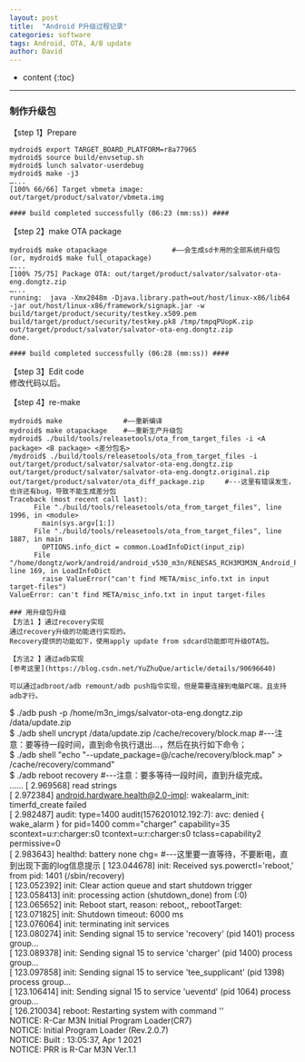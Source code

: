 ```yaml
---
layout: post
title:  "Android P升级过程记录"
categories: software
tags: Android, OTA, A/B update
author: David
---
```


* content
{:toc}

---

### 制作升级包					
【step 1】Prepare
```
mydroid$ export TARGET_BOARD_PLATFORM=r8a77965		
mydroid$ source build/envsetup.sh				
mydroid$ lunch salvator-userdebug				
mydroid$ make -j3				
…...			
[100% 66/66] Target vbmeta image: out/target/product/salvator/vbmeta.img			
					
#### build completed successfully (06:23 (mm:ss)) ####			
```
【step 2】make OTA package
```
mydroid$ make otapackage				#——会生成sd卡用的全部系统升级包
(or, mydroid$ make full_otapackage)				
…...			
[100% 75/75] Package OTA: out/target/product/salvator/salvator-ota-eng.dongtz.zip			
…...			
running:  java -Xmx2048m -Djava.library.path=out/host/linux-x86/lib64 -jar out/host/linux-x86/framework/signapk.jar -w build/target/product/security/testkey.x509.pem build/target/product/security/testkey.pk8 /tmp/tmpqPUopK.zip out/target/product/salvator/salvator-ota-eng.dongtz.zip			
done.			
					
#### build completed successfully (06:28 (mm:ss)) ####			
```
【step 3】Edit code				
修改代码以后。				
					
【step 4】re-make				
```
mydroid$ make				#——重新编译
mydroid$ make otapackage	#——重新生产升级包
mydroid$ ./build/tools/releasetools/ota_from_target_files -i <A package> <B package> <差分包名>				
/mydroid$ ./build/tools/releasetools/ota_from_target_files -i out/target/product/salvator/salvator-ota-eng.dongtz.zip out/target/product/salvator/salvator-ota-eng.dongtz.original.zip out/target/product/salvator/ota_diff_package.zip		#---这里有错误发生，也许还有bug，导致不能生成差分包		
Traceback (most recent call last):				
	  File "./build/tools/releasetools/ota_from_target_files", line 1996, in <module>				
	    main(sys.argv[1:])				
	  File "./build/tools/releasetools/ota_from_target_files", line 1887, in main				
	    OPTIONS.info_dict = common.LoadInfoDict(input_zip)				
	  File "/home/dongtz/work/android/android_v530_m3n/RENESAS_RCH3M3M3N_Android_P_ReleaseNote_2019_08E/mydroid/build/make/tools/releasetools/common.py", line 169, in LoadInfoDict				
	    raise ValueError("can't find META/misc_info.txt in input target-files")				
ValueError: can't find META/misc_info.txt in input target-files				

### 用升级包升级					
【方法1 】通过recovery实现				
通过recovery升级的功能进行实现的。				
Recovery提供的功能如下，使用apply update from sdcard功能即可升级OTA包。				
					
【方法2 】通过adb实现				
[参考这里](https://blog.csdn.net/YuZhuQue/article/details/90696640)				
					
可以通过adbroot/adb remount/adb push指令实现，但是需要连接到电脑PC端，且支持adb才行。				
```					
$ ./adb push -p /home/m3n_imgs/salvator-ota-eng.dongtz.zip /data/update.zip			
$ ./adb shell uncrypt  /data/update.zip   /cache/recovery/block.map			#---注意：要等待一段时间，直到命令执行退出…，然后在执行如下命令；			
$ ./adb shell "echo  \"--update_package=@/cache/recovery/block.map\"  > /cache/recovery/command"			
$ ./adb reboot recovery			#---注意：要多等待一段时间，直到升级完成。			
......
[    2.969568] read strings		
[    2.972384] android.hardware.health@2.0-impl: wakealarm_init: timerfd_create failed		
[    2.982487] audit: type=1400 audit(1576201012.192:7): avc:  denied  { wake_alarm } for  pid=1400 comm="charger" capability=35  scontext=u:r:charger:s0 tcontext=u:r:charger:s0 tclass=capability2 permissive=0		
[    2.983643] healthd: battery none chg=		#---这里要一直等待，不要断电，直到出现下面的log信息提示
[  123.044678] init: Received sys.powerctl='reboot,' from pid: 1401 (/sbin/recovery)		
[  123.052392] init: Clear action queue and start shutdown trigger		
[  123.058413] init: processing action (shutdown_done) from (<Builtin Action>:0)		
[  123.065652] init: Reboot start, reason: reboot,, rebootTarget:		
[  123.071825] init: Shutdown timeout: 6000 ms		
[  123.076064] init: terminating init services		
[  123.080274] init: Sending signal 15 to service 'recovery' (pid 1401) process group...		
[  123.089378] init: Sending signal 15 to service 'charger' (pid 1400) process group...		
[  123.097858] init: Sending signal 15 to service 'tee_supplicant' (pid 1398) process group...		
[  123.106414] init: Sending signal 15 to service 'ueventd' (pid 1064) process group...		
[  126.210034] reboot: Restarting system with command ''		
NOTICE:  R-Car M3N Initial Program Loader(CR7)		
NOTICE:  Initial Program Loader (Rev.2.0.7)		
NOTICE:  Built : 13:05:37, Apr  1 2021		
NOTICE:  PRR is R-Car M3N Ver.1.1		
```
